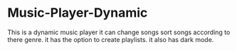 # Music-Player-Dynamic
This is a dynamic music player it can change songs sort songs according to there genre. 
it has the option to create playlists.
it also has dark mode.
